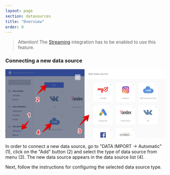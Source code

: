 ```yaml
---
layout: page
section: datasources
title: "Overview"
order: 0
---
```


> Attention! The [Streaming](/integrations/ddmanager-streaming) integration has to be enabled to use this feature.

### Connecting a new data source

![](/img/adding_datasource_1.png)

In order to connect a new data source, go to "DATA IMPORT → Automatic" (1), click on the "Add" button (2) and select the type of data source from menu (3). The new data source appears in the data source list (4).

Next, follow the instructions for configuring the selected data source type.
